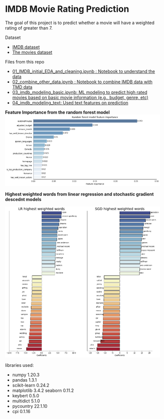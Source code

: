 # IMDB Movie Rating Prediction

The goal of this project is to predict whether a movie will have a weighted rating of greater than 7.

Dataset
- [IMDB dataset](https://www.imdb.com/interfaces/)
- [The movies dataset](https://www.kaggle.com/rounakbanik/the-movies-dataset)

Files from this repo
- [01_IMDB_initial_EDA_and_cleaning.ipynb : Notebook to understand the data](https://github.com/idellang/IMDB_movie_rating/blob/master/01_IMDB_initial_EDA_and_cleaning.ipynb)
- [02_combine_other_data.ipynb : Notebook to combine IMDB data with TMD data](https://github.com/idellang/IMDB_movie_rating/blob/master/02_combine_other_data.ipynb)
- [03_imdb_modeling_basic.ipynb: ML modeling to predict high rated movies based on basic movie information (e.g., budget, genre, etc)](https://github.com/idellang/IMDB_movie_rating/blob/master/03_imdb_modeling_basic.ipynb)
- [04_imdb_modeling_text: Used text features on prediction](https://github.com/idellang/IMDB_movie_rating/blob/master/04_imdb_modeling_text.ipynb)


**Feature Importance from the random forest model**
![](plots/RF_Importance.png?raw=true)

**Highest weighted words from linear regression and stochastic gradient descednt models**

![](plots/text_coef.png?raw=true)

libraries used:
- numpy                  1.20.3
- pandas                 1.3.1
- scikit-learn           0.24.2
- matplotlib             3.4.2
seaborn                 0.11.2
- keybert                0.5.0
- multidict              5.1.0
- pycountry              22.1.10
- cpi                    0.1.16
